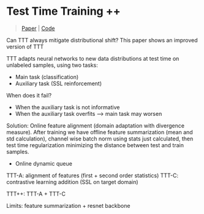# Test Time Training ++

> [Paper](https://proceedings.neurips.cc/paper_files/paper/2021/file/b618c3210e934362ac261db280128c22-Paper.pdf) | [Code](https://github.com/vita-epfl/ttt-plus-plus)

Can TTT always mitigate distributional shift? 
This paper shows an improved version of TTT

TTT adapts neural networks to new data distributions at test time on unlabeled samples, using two tasks: 
- Main task (classification)
- Auxiliary task (SSL reinforcement)

When does it fail? 
- When the auxiliary task is not informative
- When the auxiliary task overfits --> main task may worsen

Solution: Online feature alignment (domain adaptation with divergence measure). After training we have offline feature summarization (mean and std calculation), channel wise batch norm using stats just calculated, then test time regularization minimizing the distance between test and train samples. 

 + Online dynamic queue

TTT-A: alignment of features (first + second order statistics)
TTT-C: contrastive learning addition (SSL on target domain)

TTT++: TTT-A + TTT-C

Limits: feature summarization + resnet backbone

